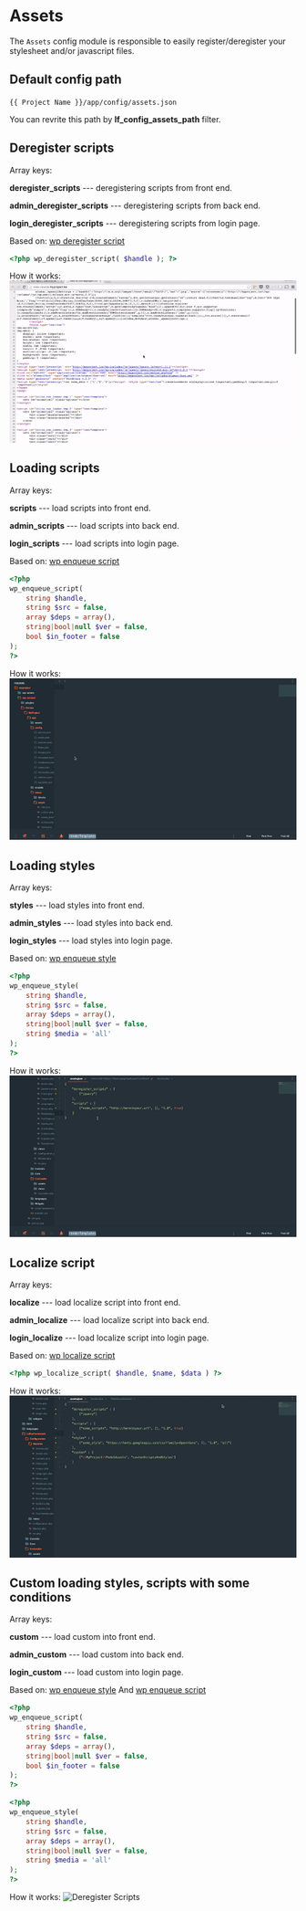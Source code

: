 Assets
===

The `Assets` config module is responsible to easily register/deregister your stylesheet and/or javascript files. 

Default config path
---
`{{ Project Name }}/app/config/assets.json`

You can revrite this path by __lf\_config\_assets\_path__ filter.

Deregister scripts
---
Array keys:

__deregister\_scripts__ --- deregistering scripts from front end.

__admin\_deregister\_scripts__ --- deregistering scripts from back end.

__login\_deregister\_scripts__ --- deregistering scripts from login page.

Based on: [wp deregister script](https://codex.wordpress.org/Function_Reference/wp_deregister_script)
```php
<?php wp_deregister_script( $handle ); ?>
```

How it works: ![Deregister Scripts](images/deregister_scripts.gif)


Loading scripts
---
Array keys:

__scripts__ --- load scripts into front end.

__admin\_scripts__ --- load scripts into back end.

__login\_scripts__ --- load scripts into login page.

Based on: [wp enqueue script](https://codex.wordpress.org/Function_Reference/wp_enqueue_script)
```php
<?php
wp_enqueue_script(
    string $handle,
    string $src = false,
    array $deps = array(),
    string|bool|null $ver = false,
    bool $in_footer = false
);
?>
```

How it works: ![Deregister Scripts](images/scripts.gif)

Loading styles
---
Array keys:

__styles__ --- load styles into front end.

__admin\_styles__ --- load styles into back end.

__login\_styles__ --- load styles into login page.

Based on: [wp enqueue style](https://codex.wordpress.org/Function_Reference/wp_enqueue_style)
```php
<?php
wp_enqueue_style(
    string $handle,
    string $src = false,
    array $deps = array(),
    string|bool|null $ver = false,
    string $media = 'all'
);
?>
```

How it works: ![Deregister Scripts](images/styles.gif)

Localize script
---
Array keys:

__localize__ --- load localize script into front end.

__admin\_localize__ --- load localize script into back end.

__login\_localize__ --- load localize script into login page.

Based on: [wp localize script](https://codex.wordpress.org/Function_Reference/wp_localize_script)
```php
<?php wp_localize_script( $handle, $name, $data ) ?>
```

How it works: ![Deregister Scripts](images/localize.gif)

Custom loading styles, scripts with some conditions
---
Array keys:

__custom__ --- load custom into front end.

__admin\_custom__ --- load custom into back end.

__login\_custom__ --- load custom into login page.

Based on: [wp enqueue style](https://codex.wordpress.org/Function_Reference/wp_enqueue_style) And [wp enqueue script](https://codex.wordpress.org/Function_Reference/wp_enqueue_script)
```php
<?php
wp_enqueue_script(
    string $handle,
    string $src = false,
    array $deps = array(),
    string|bool|null $ver = false,
    bool $in_footer = false
);
?>
```

```php
<?php
wp_enqueue_style(
    string $handle,
    string $src = false,
    array $deps = array(),
    string|bool|null $ver = false,
    string $media = 'all'
);
?>
```

How it works: ![Deregister Scripts](images/custom.gif)

